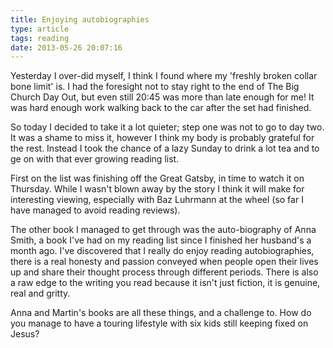 ```yaml
---
title: Enjoying autobiographies
type: article
tags: reading
date: 2013-05-26 20:07:16
---
```

<p> Yesterday I over-did myself, I think I found where my &#39;freshly broken collar bone limit&#39; is. I had the foresight not to stay right to the end of The Big Church Day Out, but even still 20:45 was more than late enough for me! It was hard enough work walking back to the car after the set had finished.</p><p> So today I decided to take it a lot quieter; step one was not to go to day two. It was a shame to miss it, however I think my body is probably grateful for the rest. Instead I took the chance of a lazy Sunday to drink a lot tea and to ge on with that ever growing reading list.</p><p> First on the list was finishing off the Great Gatsby, in time to watch it on Thursday. While I wasn&#39;t blown away by the story I think it will make for interesting viewing, especially with Baz Luhrmann at the wheel (so far I have managed to avoid reading reviews).</p><p> The other book I managed to get through was the auto-biography of Anna Smith, a book I&#39;ve had on my reading list since I finished her husband&#39;s a month ago. I&#39;ve discovered that I really do enjoy reading autobiographies, there is a real honesty and passion conveyed when people open their lives up and share their thought process through different periods. There is also a raw edge to the writing you read because it isn&#39;t just fiction, it is genuine, real and gritty.</p><p> Anna and Martin&#39;s books are all these things, and a challenge to. How do you manage to have a touring lifestyle with six kids still keeping fixed on Jesus?</p>
